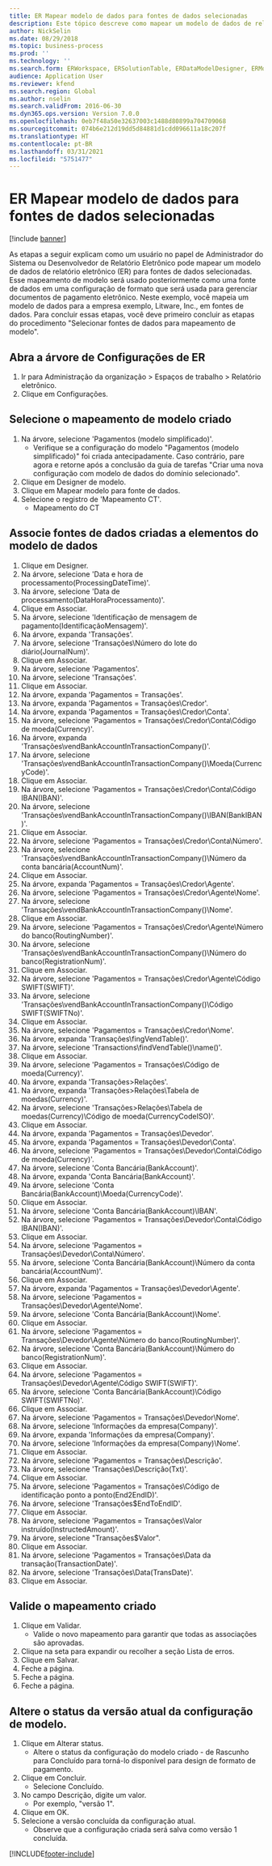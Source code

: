 ```yaml
---
title: ER Mapear modelo de dados para fontes de dados selecionadas
description: Este tópico descreve como mapear um modelo de dados de relatório eletrônico (ER) para as fontes de dados selecionadas do Microsoft Dynamics 365 Finance.
author: NickSelin
ms.date: 08/29/2018
ms.topic: business-process
ms.prod: ''
ms.technology: ''
ms.search.form: ERWorkspace, ERSolutionTable, ERDataModelDesigner, ERModelMappingTable, ERModelMappingDesigner
audience: Application User
ms.reviewer: kfend
ms.search.region: Global
ms.author: nselin
ms.search.validFrom: 2016-06-30
ms.dyn365.ops.version: Version 7.0.0
ms.openlocfilehash: 0eb7f48a50e32637003c1488d80899a704709068
ms.sourcegitcommit: 074b6e212d19dd5d84881d1cdd096611a18c207f
ms.translationtype: HT
ms.contentlocale: pt-BR
ms.lasthandoff: 03/31/2021
ms.locfileid: "5751477"
---
```

# <a name="er-map-data-model-to-selected-data-sources"></a>ER Mapear modelo de dados para fontes de dados selecionadas

[!include [banner](../../includes/banner.md)]

As etapas a seguir explicam como um usuário no papel de Administrador do Sistema ou Desenvolvedor de Relatório Eletrônico pode mapear um modelo de dados de relatório eletrônico (ER) para fontes de dados selecionadas. Esse mapeamento de modelo será usado posteriormente como uma fonte de dados em uma configuração de formato que será usada para gerenciar documentos de pagamento eletrônico. Neste exemplo, você mapeia um modelo de dados para a empresa exemplo, Litware, Inc., em fontes de dados. Para concluir essas etapas, você deve primeiro concluir as etapas do procedimento "Selecionar fontes de dados para mapeamento de modelo".


## <a name="open-er-configurations-tree"></a>Abra a árvore de Configurações de ER
1. Ir para Administração da organização > Espaços de trabalho > Relatório eletrônico.
2. Clique em Configurações.

## <a name="select-created-model-mapping"></a>Selecione o mapeamento de modelo criado
1. Na árvore, selecione 'Pagamentos (modelo simplificado)'.
    * Verifique se a configuração do modelo "Pagamentos (modelo simplificado)" foi criada antecipadamente. Caso contrário, pare agora e retorne após a conclusão da guia de tarefas "Criar uma nova configuração com modelo de dados do domínio selecionado".  
2. Clique em Designer de modelo.
3. Clique em Mapear modelo para fonte de dados.
4. Selecione o registro de 'Mapeamento CT'.
    * Mapeamento do CT  

## <a name="bind-created-data-sources-to-data-model-elements"></a>Associe fontes de dados criadas a elementos do modelo de dados
1. Clique em Designer.
2. Na árvore, selecione 'Data e hora de processamento(ProcessingDateTime)'.
3. Na árvore, selecione 'Data de processamento(DataHoraProcessamento)'.
4. Clique em Associar.
5. Na árvore, selecione 'Identificação de mensagem de pagamento(IdentificaçãoMensagem)'.
6. Na árvore, expanda 'Transações'.
7. Na árvore, selecione 'Transações\Número do lote do diário(JournalNum)'.
8. Clique em Associar.
9. Na árvore, selecione 'Pagamentos'.
10. Na árvore, selecione 'Transações'.
11. Clique em Associar.
12. Na árvore, expanda 'Pagamentos = Transações'.
13. Na árvore, expanda 'Pagamentos = Transações\Credor'.
14. Na árvore, expanda 'Pagamentos = Transações\Credor\Conta'.
15. Na árvore, selecione 'Pagamentos = Transações\Credor\Conta\Código de moeda(Currency)'.
16. Na árvore, expanda 'Transações\vendBankAccountInTransactionCompany()'.
17. Na árvore, selecione 'Transações\vendBankAccountInTransactionCompany()\Moeda(CurrencyCode)'.
18. Clique em Associar.
19. Na árvore, selecione 'Pagamentos = Transações\Credor\Conta\Código IBAN(IBAN)'.
20. Na árvore, selecione 'Transações\vendBankAccountInTransactionCompany()\IBAN(BankIBAN)'.
21. Clique em Associar.
22. Na árvore, selecione 'Pagamentos = Transações\Credor\Conta\Número'.
23. Na árvore, selecione 'Transações\vendBankAccountInTransactionCompany()\Número da conta bancária(AccountNum)'.
24. Clique em Associar.
25. Na árvore, expanda 'Pagamentos = Transações\Credor\Agente'.
26. Na árvore, selecione 'Pagamentos = Transações\Credor\Agente\Nome'.
27. Na árvore, selecione 'Transações\vendBankAccountInTransactionCompany()\Nome'.
28. Clique em Associar.
29. Na árvore, selecione 'Pagamentos = Transações\Credor\Agente\Número do banco(RoutingNumber)'.
30. Na árvore, selecione 'Transações\vendBankAccountInTransactionCompany()\Número do banco(RegistrationNum)'.
31. Clique em Associar.
32. Na árvore, selecione 'Pagamentos = Transações\Credor\Agente\Código SWIFT(SWIFT)'.
33. Na árvore, selecione 'Transações\vendBankAccountInTransactionCompany()\Código SWIFT(SWIFTNo)'.
34. Clique em Associar.
35. Na árvore, selecione 'Pagamentos = Transações\Credor\Nome'.
36. Na árvore, expanda 'Transações\fingVendTable()'.
37. Na árvore, selecione 'Transactions\findVendTable()\name()'.
38. Clique em Associar.
39. Na árvore, selecione 'Pagamentos = Transações\Código de moeda(Currency)'.
40. Na árvore, expanda 'Transações\>Relações'.
41. Na árvore, expanda 'Transações\>Relações\Tabela de moedas(Currency)'.
42. Na árvore, selecione 'Transações\>Relações\Tabela de moedas(Currency)\Código de moeda(CurrencyCodeISO)'.
43. Clique em Associar.
44. Na árvore, expanda 'Pagamentos = Transações\Devedor'.
45. Na árvore, expanda 'Pagamentos = Transações\Devedor\Conta'.
46. Na árvore, selecione 'Pagamentos = Transações\Devedor\Conta\Código de moeda(Currency)'.
47. Na árvore, selecione 'Conta Bancária(BankAccount)'.
48. Na árvore, expanda 'Conta Bancária(BankAccount)'.
49. Na árvore, selecione 'Conta Bancária(BankAccount)\Moeda(CurrencyCode)'.
50. Clique em Associar.
51. Na árvore, selecione 'Conta Bancária(BankAccount)\IBAN'.
52. Na árvore, selecione 'Pagamentos = Transações\Devedor\Conta\Código IBAN(IBAN)'.
53. Clique em Associar.
54. Na árvore, selecione 'Pagamentos = Transações\Devedor\Conta\Número'.
55. Na árvore, selecione 'Conta Bancária(BankAccount)\Número da conta bancária(AccountNum)'.
56. Clique em Associar.
57. Na árvore, expanda 'Pagamentos = Transações\Devedor\Agente'.
58. Na árvore, selecione 'Pagamentos = Transações\Devedor\Agente\Nome'.
59. Na árvore, selecione 'Conta Bancária(BankAccount)\Nome'.
60. Clique em Associar.
61. Na árvore, selecione 'Pagamentos = Transações\Devedor\Agente\Número do banco(RoutingNumber)'.
62. Na árvore, selecione 'Conta Bancária(BankAccount)\Número do banco(RegistrationNum)'.
63. Clique em Associar.
64. Na árvore, selecione 'Pagamentos = Transações\Devedor\Agente\Código SWIFT(SWIFT)'.
65. Na árvore, selecione 'Conta Bancária(BankAccount)\Código SWIFT(SWIFTNo)'.
66. Clique em Associar.
67. Na árvore, selecione 'Pagamentos = Transações\Devedor\Nome'.
68. Na árvore, selecione 'Informações da empresa(Company)'.
69. Na árvore, expanda 'Informações da empresa(Company)'.
70. Na árvore, selecione 'Informações da empresa(Company)\Nome'.
71. Clique em Associar.
72. Na árvore, selecione 'Pagamentos = Transações\Descrição'.
73. Na árvore, selecione 'Transações\Descrição(Txt)'.
74. Clique em Associar.
75. Na árvore, selecione 'Pagamentos = Transações\Código de identificação ponto a ponto(End2EndID)'.
76. Na árvore, selecione 'Transações\$EndToEndID'.
77. Clique em Associar.
78. Na árvore, selecione 'Pagamentos = Transações\Valor instruído(InstructedAmount)'.
79. Na árvore, selecione "Transações\$Valor".
80. Clique em Associar.
81. Na árvore, selecione 'Pagamentos = Transações\Data da transação(TransactionDate)'.
82. Na árvore, selecione 'Transações\Data(TransDate)'.
83. Clique em Associar.

## <a name="validate-created-mapping"></a>Valide o mapeamento criado
1. Clique em Validar.
    * Valide o novo mapeamento para garantir que todas as associações são aprovadas.  
2. Clique na seta para expandir ou recolher a seção Lista de erros.
3. Clique em Salvar.
4. Feche a página.
5. Feche a página.
6. Feche a página.

## <a name="change-the-status-of-the-current-version-of-model-configuration"></a>Altere o status da versão atual da configuração de modelo.
1. Clique em Alterar status.
    * Altere o status da configuração do modelo criado - de Rascunho para Concluído para torná-lo disponível para design de formato de pagamento.  
2. Clique em Concluir.
    * Selecione Concluído.  
3. No campo Descrição, digite um valor.
    * Por exemplo, "versão 1".  
4. Clique em OK.
5. Selecione a versão concluída da configuração atual.
    * Observe que a configuração criada será salva como versão 1 concluída.  



[!INCLUDE[footer-include](../../../../includes/footer-banner.md)]
